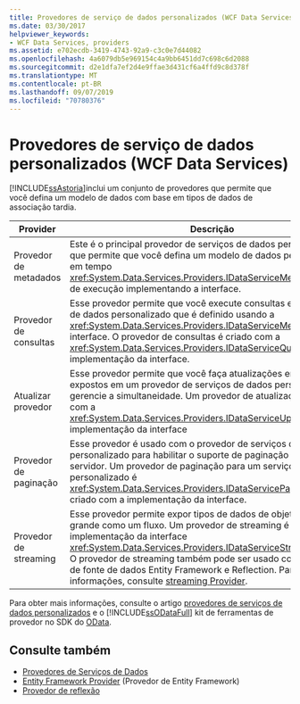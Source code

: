 ```yaml
---
title: Provedores de serviço de dados personalizados (WCF Data Services)
ms.date: 03/30/2017
helpviewer_keywords:
- WCF Data Services, providers
ms.assetid: e702ecdb-3419-4743-92a9-c3c0e7d44082
ms.openlocfilehash: 4a6079db5e969154c4a9bb6451dd7c698c6d2088
ms.sourcegitcommit: d2e1dfa7ef2d4e9ffae3d431cf6a4ffd9c8d378f
ms.translationtype: MT
ms.contentlocale: pt-BR
ms.lasthandoff: 09/07/2019
ms.locfileid: "70780376"
---
```

# <a name="custom-data-service-providers-wcf-data-services"></a>Provedores de serviço de dados personalizados (WCF Data Services)
[!INCLUDE[ssAstoria](../../../../includes/ssastoria-md.md)]inclui um conjunto de provedores que permite que você defina um modelo de dados com base em tipos de dados de associação tardia.  
  
|Provider|Descrição|  
|--------------|-----------------|  
|Provedor de metadados|Este é o principal provedor de serviços de dados personalizados que permite que você defina um modelo de dados personalizado em tempo <xref:System.Data.Services.Providers.IDataServiceMetadataProvider> de execução implementando a interface.|  
|Provedor de consultas|Esse provedor permite que você execute consultas em um modelo de dados personalizado que é definido usando a <xref:System.Data.Services.Providers.IDataServiceMetadataProvider> interface. O provedor de consultas é criado com a <xref:System.Data.Services.Providers.IDataServiceQueryProvider> implementação da interface.|  
|Atualizar provedor|Esse provedor permite que você faça atualizações em tipos expostos em um provedor de serviços de dados personalizado e gerencie a simultaneidade. Um provedor de atualização é criado com a <xref:System.Data.Services.Providers.IDataServiceUpdateProvider> implementação da interface|  
|Provedor de paginação|Esse provedor é usado com o provedor de serviços de dados personalizado para habilitar o suporte de paginação controlado por servidor. Um provedor de paginação para um serviço de dados personalizado é <xref:System.Data.Services.Providers.IDataServicePagingProvider> criado com a implementação da interface.|  
|Provedor de streaming|Esse provedor permite expor tipos de dados de objeto binário grande como um fluxo. Um provedor de streaming é criado com a implementação da interface <xref:System.Data.Services.Providers.IDataServiceStreamProvider>. O provedor de streaming também pode ser usado com provedores de fonte de dados Entity Framework e Reflection. Para obter mais informações, consulte [streaming Provider](streaming-provider-wcf-data-services.md).|  
  
 Para obter mais informações, consulte o artigo [provedores de serviços de dados personalizados](https://go.microsoft.com/fwlink/?LinkID=186850) e o [!INCLUDE[ssODataFull](../../../../includes/ssodatafull-md.md)] kit de ferramentas de provedor no SDK do [OData](https://go.microsoft.com/fwlink/?LinkId=186069).  
  
## <a name="see-also"></a>Consulte também

- [Provedores de Serviços de Dados](data-services-providers-wcf-data-services.md)
- [Entity Framework Provider](entity-framework-provider-wcf-data-services.md) (Provedor de Entity Framework)
- [Provedor de reflexão](reflection-provider-wcf-data-services.md)
